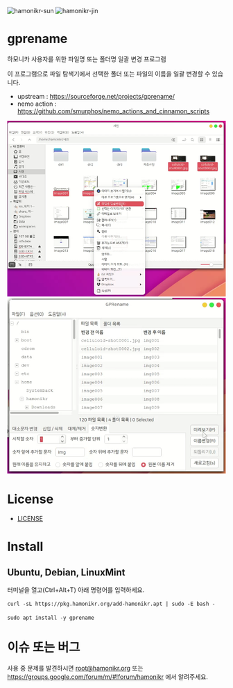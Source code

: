 ![hamonikr-sun](https://img.shields.io/badge/hamonikr-sun-green)
![hamonikr-jin](https://img.shields.io/badge/hamonikr-jin-violet)

# gprename

하모니카 사용자를 위한 파일명 또는 폴더명 일괄 변경 프로그램

이 프로그램으로 파일 탐색기에서 선택한 폴더 또는 파일의 이름을 일괄 변경할 수 있습니다.
 
 * upstream : https://sourceforge.net/projects/gprename/
 * nemo action : https://github.com/smurphos/nemo_actions_and_cinnamon_scripts


![app1](app1.png)
![app2](app2.png)


# License
 * [LICENSE](COPYING.TXT)

# Install

## Ubuntu, Debian, LinuxMint
터미널을 열고(Ctrl+Alt+T) 아래 명령어를 입력하세요.

```
curl -sL https://pkg.hamonikr.org/add-hamonikr.apt | sudo -E bash -

sudo apt install -y gprename
```

 # 이슈 또는 버그
 사용 중 문제를 발견하시면 root@hamonikr.org 또는 https://groups.google.com/forum/m/#!forum/hamonikr 에서 알려주세요.
